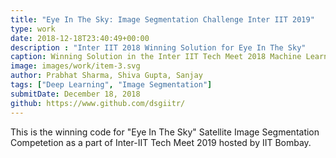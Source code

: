 ```yaml
---
title: "Eye In The Sky: Image Segmentation Challenge Inter IIT 2019"
type: work
date: 2018-12-18T23:40:49+00:00
description : "Inter IIT 2018 Winning Solution for Eye In The Sky"
caption: Winning Solution in the Inter IIT Tech Meet 2018 Machine Learning Challenge, "Eye In The Sky".
image: images/work/item-3.svg
author: Prabhat Sharma, Shiva Gupta, Sanjay
tags: ["Deep Learning", "Image Segmentation"]
submitDate: December 18, 2018
github: https://www.github.com/dsgiitr/
---
```


This is the winning code for "Eye In The Sky" Satellite Image Segmentation Competetion as a part of Inter-IIT Tech Meet 2019  hosted by IIT Bombay.